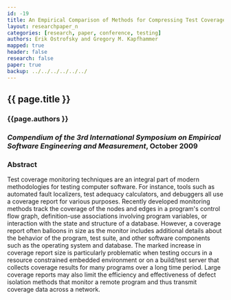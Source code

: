```yaml
---
id: -19
title: An Empirical Comparison of Methods for Compressing Test Coverage Reports
layout: researchpaper_n
categories: [research, paper, conference, testing]
authors: Erik Ostrofsky and Gregory M. Kapfhammer
mapped: true
header: false
research: false
paper: true
backup: ../../../../../../
---
```


## {{ page.title }} [<i class="fa fa-download"></i>]({{site.baseurl}}download/research/papers/esem2009-ostrofsky-kapfhammer.pdf "Download this Paper!")

### {{page.authors }}

### <em>Compendium of the 3rd International Symposium on Empirical Software Engineering and Measurement</em>, October 2009

### Abstract

Test coverage monitoring techniques are an integral part of modern methodologies for testing computer software. For
instance, tools such as automated fault localizers, test adequacy calculators, and debuggers all use a coverage report
for various purposes. Recently developed monitoring methods track the coverage of the nodes and edges in a program's
control flow graph, definition-use associations involving program variables, or interaction with the state and
structure of a database. However, a coverage report often balloons in size as the monitor includes additional
details about the behavior of the program, test suite, and other software components such as the operating system
and database. The marked increase in coverage report size is particularly problematic when testing occurs in a
resource constrained embedded environment or on a build/test server that collects coverage results for many programs
over a long time period. Large coverage reports may also limit the efficiency and effectiveness of defect isolation
methods that monitor a remote program and thus transmit coverage data across a network.


